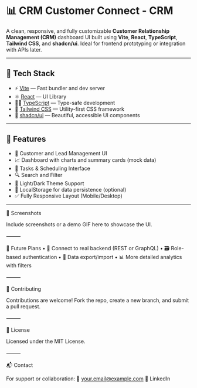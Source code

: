 # 📊 CRM Customer Connect - CRM 

A clean, responsive, and fully customizable **Customer Relationship Management (CRM)** dashboard UI built using **Vite**, **React**, **TypeScript**, **Tailwind CSS**, and **shadcn/ui**. Ideal for frontend prototyping or integration with APIs later.

---

## 🚀 Tech Stack

- ⚡️ [Vite](https://vitejs.dev/) — Fast bundler and dev server
- ⚛️ [React](https://reactjs.org/) — UI Library
- 🧑‍💻 [TypeScript](https://www.typescriptlang.org/) — Type-safe development
- 🎨 [Tailwind CSS](https://tailwindcss.com/) — Utility-first CSS framework
- 🧩 [shadcn/ui](https://ui.shadcn.dev/) — Beautiful, accessible UI components

---

## 📁 Features

- 👥 Customer and Lead Management UI
- 📈 Dashboard with charts and summary cards (mock data)
- 📅 Tasks & Scheduling Interface
- 🔍 Search and Filter
- 🌙 Light/Dark Theme Support
- 💾 LocalStorage for data persistence (optional)
- ✅ Fully Responsive Layout (Mobile/Desktop)

---

📸 Screenshots

Include screenshots or a demo GIF here to showcase the UI.

⸻

🧠 Future Plans
	•	🔗 Connect to real backend (REST or GraphQL)
	•	🗃️ Role-based authentication
	•	🧾 Data export/import
	•	📊 More detailed analytics with filters

⸻

🤝 Contributing

Contributions are welcome!
Fork the repo, create a new branch, and submit a pull request.

⸻

📜 License

Licensed under the MIT License.


⸻

📬 Contact

For support or collaboration:
📧 your.email@example.com
🔗 LinkedIn
